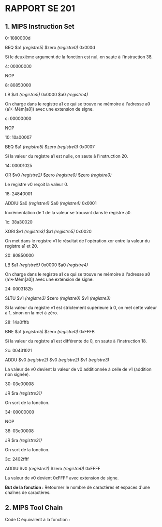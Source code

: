 # RAPPORT SE 201

## 1. MIPS Instruction Set

0: 1080000d

BEQ $a1 *(registre5)* $zero *(registre0)* 0x000d  

Si le deuxième argument de la fonction est nul, on saute à l'instruction 38.


4: 00000000

NOP


8: 80850000

LB $a1 *(registre5)* 0x0000 $a0 *(registre4)*

On charge dans le registre a1 ce qui se trouve ne mémoire à l'adresse a0 (a1<-Mém[a0]) avec une extension de signe.


c: 00000000

NOP


10: 10a00007

BEQ $a1 *(registre5)* $zero *(registre0)* 0x0007  

Si la valeur du registre a1 est nulle, on saute à l'instruction 20.


14: 00001025

OR $v0 *(registre2)* $zero *(registre0)* $zero *(registre0)*

Le registre v0 reçoit la valeur 0.


18: 24840001

ADDIU $a0 *(registre4)* $a0 *(registre4)* 0x0001  

Incrémentation de 1 de la valeur se trouvant dans le registre a0.


1c: 38a30020

XORI $v1 *(registre3)* $a1 *(registre5)* 0x0020

On met dans le registre v1 le résultat de l'opération xor entre la valeur du registre a1 et 20.


20: 80850000

LB $a1 *(registre5)* 0x0000 $a0 *(registre4)*

On charge dans le registre a1 ce qui se trouve ne mémoire à l'adresse a0 (a1<-Mém[a0]) avec une extension de signe.


24: 0003182b

SLTU $v1 *(registre3)* $zero *(registre0)* $v1 *(registre3)*

Si la valeur du registre v1 est strictement supérieure à 0, on met cette valeur à 1, sinon on la met à zéro.


28: 14a0fffb

BNE $a1 *(registre5)* $zero *(registre0)* 0xFFFB

Si la valeur du registre a1 est différente de 0, on saute à l'instruction 18.


2c: 00431021

ADDU $v0 *(registre2)* $v0 *(registre2)* $v1 *(registre3)*

La valeur de v0 devient la valeur de v0 additionnée à celle de v1 (addition non signée).


30: 03e00008

JR $ra *(registre31)*

On sort de la fonction.


34: 00000000

NOP


38: 03e00008

JR $ra *(registre31)*

On sort de la fonction.


3c: 2402ffff

ADDIU $v0 *(registre2)* $zero *(registre0)* 0xFFFF

La valeur de v0 devient 0xFFFF avec extension de signe.



**But de la fonction :**
Retourner le nombre de caractères et espaces d'une chaînes de caractères.


## 2. MIPS Tool Chain


Code C équivalent  à la fonction :
```

```
